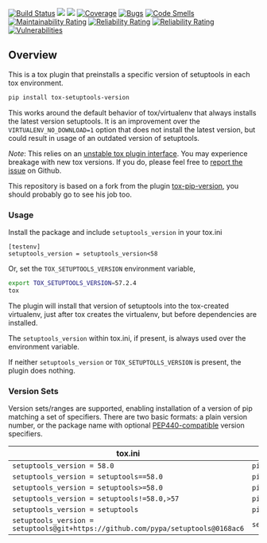 [![Build Status](https://app.travis-ci.com/LvffY/tox-setuptools-version.svg?branch=master)](https://app.travis-ci.com/LvffY/tox-setuptools-version)
![](https://img.shields.io/pypi/v/tox-setuptools-version.svg)
![](https://img.shields.io/pypi/pyversions/tox-setuptools-version.svg)
[![Coverage](https://sonarcloud.io/api/project_badges/measure?project=LvffY_tox-setuptools-version&metric=coverage)](https://sonarcloud.io/dashboard?id=LvffY_tox-setuptools-version)
[![Bugs](https://sonarcloud.io/api/project_badges/measure?project=LvffY_tox-setuptools-version&metric=bugs)](https://sonarcloud.io/dashboard?id=LvffY_tox-setuptools-version)
[![Code Smells](https://sonarcloud.io/api/project_badges/measure?project=LvffY_tox-setuptools-version&metric=code_smells)](https://sonarcloud.io/dashboard?id=LvffY_tox-setuptools-version)
[![Maintainability Rating](https://sonarcloud.io/api/project_badges/measure?project=LvffY_tox-setuptools-version&metric=sqale_rating)](https://sonarcloud.io/dashboard?id=LvffY_tox-setuptools-version)
[![Reliability Rating](https://sonarcloud.io/api/project_badges/measure?project=LvffY_tox-setuptools-version&metric=reliability_rating)](https://sonarcloud.io/dashboard?id=LvffY_tox-setuptools-version)
[![Reliability Rating](https://sonarcloud.io/api/project_badges/measure?project=LvffY_tox-setuptools-version&metric=reliability_rating)](https://sonarcloud.io/dashboard?id=LvffY_tox-setuptools-version)
[![Vulnerabilities](https://sonarcloud.io/api/project_badges/measure?project=LvffY_tox-setuptools-version&metric=vulnerabilities)](https://sonarcloud.io/dashboard?id=LvffY_tox-setuptools-version)


Overview
--------

This is a tox plugin that preinstalls a specific version of setuptools in each tox
environment.

```bash
pip install tox-setuptools-version
```

This works around the default behavior of tox/virtualenv that always installs
the latest version setuptools. It is an improvement over the `VIRTUALENV_NO_DOWNLOAD=1`
option that does not install the latest version, but could result in usage of
an outdated version of setuptools.

*Note*: This relies on an [unstable tox plugin interface](
https://tox.readthedocs.io/en/latest/plugins.html#tox.hookspecs.tox_testenv_create).
You may experience breakage with new tox versions. If you do, please feel
free to [report the issue](https://github.com/LvffY/tox-setuptools-version/issues/new)
on Github.

This repository is based on a fork from the plugin [tox-pip-version](https://github.com/pglass/tox-pip-version), you should probably go to see his job too.

### Usage

Install the package and include `setuptools_version` in your tox.ini

```tox
[testenv]
setuptools_version = setuptools_version<58
```

Or, set the `TOX_SETUPTOOLS_VERSION` environment variable,

```bash
export TOX_SETUPTOOLS_VERSION=57.2.4
tox
```

The plugin will install that version of setuptools into the tox-created virtualenv,
just after tox creates the virtualenv, but before dependencies are installed.

The `setuptools_version` within tox.ini, if present, is always used over the
environment variable.

If neither `setuptools_version` or `TOX_SETUPTOLLS_VERSION` is present, the plugin does
nothing.

### Version Sets

Version sets/ranges are supported, enabling installation of a version of pip
matching a set of specifiers. There are two basic formats: a plain version
number, or the package name with optional [PEP440-compatible](
https://www.python.org/dev/peps/pep-0440/#version-specifiers) version
specifiers.

| tox.ini                      | effective pip command        |
| ---------------------------- | ---------------------------- |
| `setuptools_version = 58.0`         | `pip install -U setuptools==19.0`   |
| `setuptools_version = setuptools==58.0`    | `pip install -U setuptools==58.0`   |
| `setuptools_version = setuptools>=58.0`    | `pip install -U setuptools>=58.0`   |
| `setuptools_version = setuptools!=58.0,>57`  | `pip install -U setuptools!=58.0,>57` |
| `setuptools_version = setuptools`          | `pip install -U setuptools`         |
| `setuptools_version = setuptools@git+https://github.com/pypa/setuptools@0168ac6` | `setuptools@git+https://github.com/pypa/setuptools@0168ac6` |
